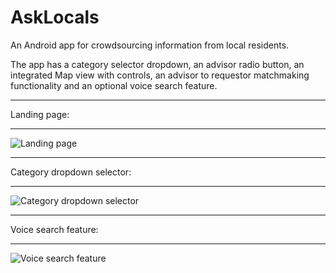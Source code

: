 # AskLocals
An Android app for crowdsourcing information from local residents.

The app has a category selector dropdown, an advisor radio button, an integrated Map view with controls, an advisor to requestor matchmaking functionality and an optional voice search feature. 






**************
Landing page:
**************

![Landing page](https://user-images.githubusercontent.com/30951131/69914135-bc97c600-1494-11ea-8e4a-aa533709967f.png)

**************
Category dropdown selector:
**************

![Category dropdown selector](https://user-images.githubusercontent.com/30951131/69914137-bf92b680-1494-11ea-9aeb-16e4f855e44b.png)

**************
Voice search feature:
**************

![Voice search feature](https://user-images.githubusercontent.com/30951131/69914213-83ac2100-1495-11ea-8c11-543026ab3717.png)
